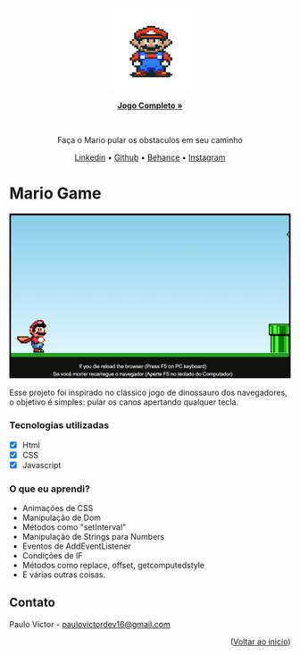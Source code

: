<div id="top" align="center">

<img src="./assets/gif-readme.gif" width="150em" height="150em">

<a href="https://paulopbi.github.io/mario-game/" target="_blank"><strong>Jogo Completo »</strong></a>

<br>

<p align="center">
Faça o Mario pular os obstaculos em seu caminho
</p>
<a href="https://www.linkedin.com/in/paulopbi/" target="_blank">Linkedin</a> •
<a href="https://github.com/paulopbi" target="_blank">Github</a> •
<a href="https://www.behance.net/paulopbi" target="_blank">Behance</a> •
<a href="https://www.instagram.com/paulopbi_/" target="_blank">Instagram</a>
</div>

# Mario Game

<p align="center">
<img src="./assets/demo.gif" width="600px">
</p>
Esse projeto foi inspirado no clássico jogo de dinossauro dos navegadores, o objetivo é simples: pular os canos apertando qualquer tecla.

### Tecnologias utilizadas

- [x] Html
- [x] CSS
- [x] Javascript

### O que eu aprendi?

- Animações de CSS
- Manipulação de Dom
- Métodos como "setInterval"
- Manipulação de Strings para Numbers
- Eventos de AddEventListener
- Condições de IF
- Métodos como replace, offset, getcomputedstyle
- E várias outras coisas.

## Contato

Paulo Victor - paulovictordev16@gmail.com

<p align="right">(<a href="#top">Voltar ao inicio</a>)</p>
